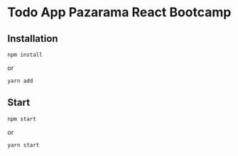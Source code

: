 # Todo App Pazarama React Bootcamp

#### 

## Installation

``` npm install ```

or

``` yarn add ```

## Start

``` npm start ```

or

``` yarn start ```